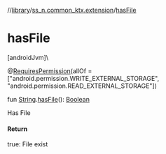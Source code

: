 //[library](../../index.md)/[ss_n.common_ktx.extension](index.md)/[hasFile](has-file.md)

# hasFile

[androidJvm]\

@[RequiresPermission](https://developer.android.com/reference/kotlin/androidx/annotation/RequiresPermission.html)(allOf = ["android.permission.WRITE_EXTERNAL_STORAGE", "android.permission.READ_EXTERNAL_STORAGE"])

fun [String](https://kotlinlang.org/api/latest/jvm/stdlib/kotlin/-string/index.html).[hasFile](has-file.md)(): [Boolean](https://kotlinlang.org/api/latest/jvm/stdlib/kotlin/-boolean/index.html)

Has File

#### Return

true: File exist
